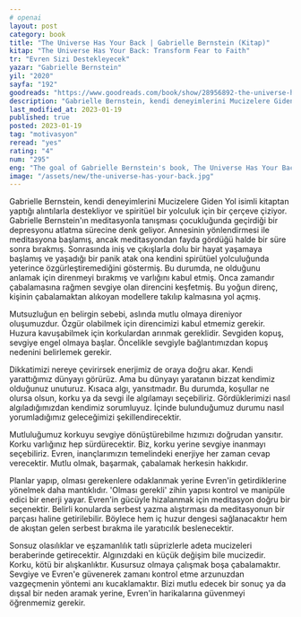 ```yaml
---
# openai
layout: post
category: book
title: "The Universe Has Your Back | Gabrielle Bernstein (Kitap)"
kitap: "The Universe Has Your Back: Transform Fear to Faith"
tr: "Evren Sizi Destekleyecek"
yazar: "Gabrielle Bernstein"
yil: "2020"
sayfa: "192"
goodreads: "https://www.goodreads.com/book/show/28956892-the-universe-has-your-back"
description: "Gabrielle Bernstein, kendi deneyimlerini Mucizelere Giden Yol isimli kitaptan yaptığı alıntılarla destekliyor ve spiritüel bir yolculuk için bir çerçeve çiziyor."
last_modified_at: 2023-01-19
published: true
posted: 2023-01-19
tag: "motivasyon"
reread: "yes"
rating: "4"
num: "295"
eng: "The goal of Gabrielle Bernstein's book, The Universe Has Your Back, is to help readers transform their fear into faith and develop a stronger sense of trust in the universe. The book offers readers useful exercises and meditations to help them connect with their inner wisdom and align with the abundance of the universe. It draws on spiritual teachings from many traditions, including A Course in Miracles and Kundalini Yoga. Bernstein emphasizes the value of letting go of fear-based thinking and embracing a mindset of love and gratitude to achieve greater peace, joy, and fulfillment. The Universe Has Your Back encourages readers to trust in the universe's loving guidance to achieve their goals and offers a holistic approach to personal growth."
image: "/assets/new/the-universe-has-your-back.jpg"
---
```


Gabrielle Bernstein, kendi deneyimlerini Mucizelere Giden Yol isimli kitaptan yaptığı alıntılarla destekliyor ve spiritüel bir yolculuk için bir çerçeve çiziyor. Gabrielle Bernstein'ın meditasyonla tanışması çocukluğunda geçirdiği bir depresyonu atlatma sürecine denk geliyor. Annesinin yönlendirmesi ile meditasyona başlamış, ancak meditasyondan fayda gördüğü halde bir süre sonra bırakmış. Sonrasında iniş ve çıkışlarla dolu bir hayat yaşamaya başlamış ve yaşadığı bir panik atak ona kendini spirütüel yolculuğunda yeterince özgürleştiremediğini göstermiş. Bu durumda, ne olduğunu anlamak için direnmeyi bırakmış ve varlığını kabul etmiş. Onca zamandır çabalamasına rağmen sevgiye olan direncini keşfetmiş. Bu yoğun direnç, kişinin çabalamaktan alıkoyan modellere takılıp kalmasına yol açmış.

Mutsuzluğun en belirgin sebebi, aslında mutlu olmaya direniyor oluşumuzdur. Özgür olabilmek için direncimizi kabul etmemiz gerekir. Huzura kavuşabilmek için korkulardan arınmak gereklidir. Sevgiden kopuş, sevgiye engel olmaya başlar. Öncelikle sevgiyle bağlantımızdan kopuş nedenini belirlemek gerekir.

Dikkatimizi nereye çevirirsek enerjimiz de oraya doğru akar. Kendi yarattığımız dünyayı görürüz. Ama bu dünyayı yaratanın bizzat kendimiz olduğunuz unuturuz. Kısaca algı, yansıtmadır. Bu durumda, koşullar ne olursa olsun, korku ya da sevgi ile algılamayı seçebiliriz. Gördüklerimizi nasıl algıladığımızdan kendimiz sorumluyuz. İçinde bulunduğumuz durumu nasıl yorumladığımız geleceğimizi şekillendirecektir.

Mutluluğumuz korkuyu sevgiye dönüştürebilme hızımızı doğrudan yansıtır. Korku varlığınız hep sürdürecektir. Biz, korku yerine sevgiye inanmayı seçebiliriz. Evren, inançlarımızın temelindeki enerjiye her zaman cevap verecektir. Mutlu olmak, başarmak, çabalamak herkesin hakkıdır.

Planlar yapıp, olması gerekenlere odaklanmak yerine Evren'in getirdiklerine yönelmek daha mantıklıdır. 'Olması gerekli' zihin yapısı kontrol ve manipüle edici bir enerji yayar. Evren'in gücüyle hizalanmak için meditasyon doğru bir seçenektir. Belirli konularda serbest yazma alıştırması da meditasyonun bir parçası haline getirilebilir. Böylece hem iç huzur dengesi sağlanacaktır hem de akıştan gelen serbest bırakma ile yaratıcılık beslenecektir.

Sonsuz olasılıklar ve eşzamanlılık tatlı süprizlerle adeta mucizeleri beraberinde getirecektir. Algınızdaki en küçük değişim bile mucizedir. Korku, kötü bir alışkanlıktır. Kusursuz olmaya çalışmak boşa çabalamaktır. Sevgiye ve Evren'e güvenerek zamanı kontrol etme arzunuzdan vazgeçmenin yöntemi anı kucaklamaktır. Bizi mutlu edecek bir sonuç ya da dışsal bir neden aramak yerine, Evren'in harikalarına güvenmeyi öğrenmemiz gerekir.
